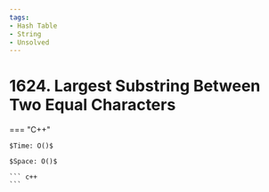 ```yaml
---
tags:
- Hash Table
- String
- Unsolved
---
```



# 1624. Largest Substring Between Two Equal Characters

=== "C++"

    $Time: O()$

    $Space: O()$

    ``` c++
    ```